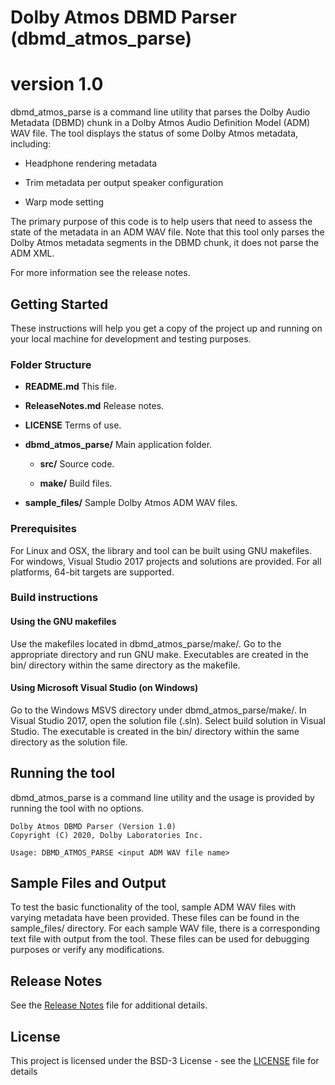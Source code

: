 # Dolby Atmos DBMD Parser (dbmd_atmos_parse)
# version 1.0

dbmd_atmos_parse is a command line utility that parses the Dolby Audio Metadata (DBMD) chunk in a Dolby Atmos Audio Definition Model (ADM) WAV file. The tool displays the status of some Dolby Atmos metadata, including:

- Headphone rendering metadata

- Trim metadata per output speaker configuration

- Warp mode setting

The primary purpose of this code is to help users that need to assess the state of the metadata in an ADM WAV file. Note that this tool only parses the Dolby Atmos metadata segments in the DBMD chunk, it does not parse the ADM XML.

For more information see the release notes.

## Getting Started

These instructions will help you get a copy of the project up and
running on your local machine for development and testing purposes.

### Folder Structure

- **README.md** This file.

- **ReleaseNotes.md** Release notes.

- **LICENSE** Terms of use.

- **dbmd_atmos_parse/** Main application folder.

    - **src/** Source code.

    - **make/** Build files.

- **sample_files/** Sample Dolby Atmos ADM WAV files.

### Prerequisites

For Linux and OSX, the library and tool can be built using GNU makefiles. For windows, Visual Studio 2017 projects and solutions are provided. For all platforms, 64-bit targets are supported. 

### Build instructions

#### Using the GNU makefiles

Use the makefiles located in dbmd_atmos_parse/make/. Go to the appropriate directory and run GNU make. Executables are created in the bin/ directory within the same directory as the makefile.

#### Using Microsoft Visual Studio (on Windows)

Go to the Windows MSVS directory under dbmd_atmos_parse/make/. In Visual Studio 2017, open the solution file (.sln). Select build solution in Visual Studio. The executable is created in the bin/ directory within the same directory as the solution file.

## Running the tool

dbmd_atmos_parse is a command line utility and the usage is provided by running the tool with no options.

```
Dolby Atmos DBMD Parser (Version 1.0)
Copyright (C) 2020, Dolby Laboratories Inc.

Usage: DBMD_ATMOS_PARSE <input ADM WAV file name> 

```

## Sample Files and Output

To test the basic functionality of the tool, sample ADM WAV files with varying metadata have been provided. These files can be found in the sample_files/ directory. For each sample WAV file, there is a corresponding text file with output from the tool. These files can be used for debugging purposes or verify any modifications.

## Release Notes

See the [Release Notes](ReleaseNotes.md) file for additional details.

## License

This project is licensed under the BSD-3 License - see the [LICENSE](LICENSE) file for details


